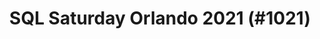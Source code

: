 ---
layout: event
title: "SQL Saturday Orlando 2021 (#1021)"
subtitle: ""
tags: ["Orlando", "Florida", "USA", "physical", "2021", "North America"]
thumb: /assets/img/logos/Just_icon_Color_small.png
comments: false
data: SQLSat1021
---
